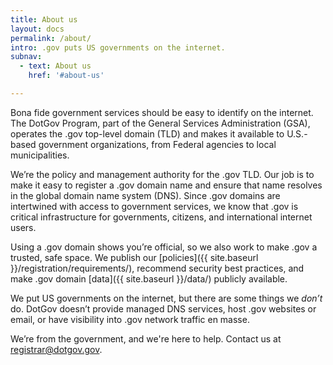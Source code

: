 ```yaml
---
title: About us
layout: docs
permalink: /about/
intro: .gov puts US governments on the internet.
subnav:
  - text: About us
    href: '#about-us'

---
```

Bona fide government services should be easy to identify on the internet. The DotGov Program, part of the General Services Administration (GSA), operates the .gov top-level domain (TLD) and makes it available to U.S.-based government organizations, from Federal agencies to local municipalities.

We’re the policy and management authority for the .gov TLD. Our job is to make it easy to register a .gov domain name and ensure that name resolves in the global domain name system (DNS). Since .gov domains are intertwined with access to government services, we know that .gov is critical infrastructure for governments, citizens, and international internet users.

Using a .gov domain shows you’re official, so we also work to make .gov a trusted, safe space. We publish our [policies]({{ site.baseurl }}/registration/requirements/), recommend security best practices, and make .gov domain [data]({{ site.baseurl }}/data/) publicly available.

We put US governments on the internet, but there are some things we *don’t* do. DotGov doesn’t provide managed DNS services, host .gov websites or email, or have visibility into .gov network traffic en masse.

We’re from the government, and we're here to help. Contact us at <registrar@dotgov.gov>.
